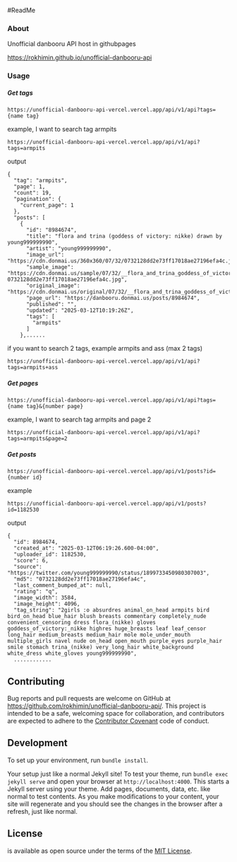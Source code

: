 #ReadMe

### About
Unofficial danbooru API host in githubpages

https://rokhimin.github.io/unofficial-danbooru-api

### Usage

##### Get tags

```
https://unofficial-danbooru-api-vercel.vercel.app/api/v1/api?tags={name tag}
```

example, I want to search tag armpits

```
https://unofficial-danbooru-api-vercel.vercel.app/api/v1/api?tags=armpits
```
output
```
{
  "tag": "armpits",
  "page": 1,
  "count": 19,
  "pagination": {
    "current_page": 1
  },
  "posts": [
    {
      "id": "8984674",
      "title": "flora and trina (goddess of victory: nikke) drawn by young999999990",
      "artist": "young999999990",
      "image_url": "https://cdn.donmai.us/360x360/07/32/0732128dd2e73ff17018ae27196efa4c.jpg",
      "sample_image": "https://cdn.donmai.us/sample/07/32/__flora_and_trina_goddess_of_victory_nikke_drawn_by_young999999990__sample-0732128dd2e73ff17018ae27196efa4c.jpg",
      "original_image": "https://cdn.donmai.us/original/07/32/__flora_and_trina_goddess_of_victory_nikke_drawn_by_young999999990__0732128dd2e73ff17018ae27196efa4c.jpg",
      "page_url": "https://danbooru.donmai.us/posts/8984674",
      "published": "",
      "updated": "2025-03-12T10:19:26Z",
      "tags": [
        "armpits"
      ]
    },......
```

if you want to search 2 tags, example armpits and ass (max 2 tags)

```
https://unofficial-danbooru-api-vercel.vercel.app/api/v1/api?tags=armpits+ass
```

##### Get pages

```
https://unofficial-danbooru-api-vercel.vercel.app/api/v1/api?tags={name tag}&{number page}
```

example, I want to search tag armpits and page 2
```
https://unofficial-danbooru-api-vercel.vercel.app/api/v1/api?tags=armpits&page=2
```

##### Get posts 

```
https://unofficial-danbooru-api-vercel.vercel.app/api/v1/posts?id={number id}
```

example
```
https://unofficial-danbooru-api-vercel.vercel.app/api/v1/posts?id=1182530
```

output
```
{
  "id": 8984674,
  "created_at": "2025-03-12T06:19:26.600-04:00",
  "uploader_id": 1182530,
  "score": 6,
  "source": "https://twitter.com/young999999990/status/1899733450980307003",
  "md5": "0732128dd2e73ff17018ae27196efa4c",
  "last_comment_bumped_at": null,
  "rating": "q",
  "image_width": 3584,
  "image_height": 4096,
  "tag_string": "2girls :o absurdres animal_on_head armpits bird bird_on_head blue_hair blush breasts commentary completely_nude convenient_censoring dress flora_(nikke) gloves goddess_of_victory:_nikke highres huge_breasts leaf leaf_censor long_hair medium_breasts medium_hair mole mole_under_mouth multiple_girls navel nude on_head open_mouth purple_eyes purple_hair smile stomach trina_(nikke) very_long_hair white_background white_dress white_gloves young999999990",
  ............
```

## Contributing

Bug reports and pull requests are welcome on GitHub at https://github.com/rokhimin/unofficial-danbooru-api/. This project is intended to be a safe, welcoming space for collaboration, and contributors are expected to adhere to the [Contributor Covenant](https://www.contributor-covenant.org/) code of conduct.

## Development

To set up your environment, run `bundle install`.

Your setup just like a normal Jekyll site! To test your theme, run `bundle exec jekyll serve` and open your browser at `http://localhost:4000`. This starts a Jekyll server using your theme. Add pages, documents, data, etc. like normal to test contents. As you make modifications to your content, your site will regenerate and you should see the changes in the browser after a refresh, just like normal.

## License

is available as open source under the terms of the [MIT License](https://opensource.org/licenses/MIT).
